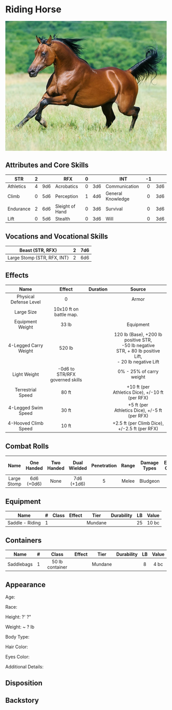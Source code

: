 # Riding Horse

![NotMyImage](RidingHorse.png)

## Attributes and Core Skills

| STR       | 2 |    | RFX             | 0 |    | INT               | -1 |    |
| --------- | :-: | :-: | --------------- | :-: | :-: | ----------------- | :-: | :-: |
| Athletics | 4 | 9d6 | Acrobatics      | 0 | 3d6 | Communication     | 0 | 3d6 |
| Climb     | 0 | 5d6 | Perception      | 1 | 4d6 | General Knowledge | 0 | 3d6 |
| Endurance | 2 | 6d6 | Sleight of Hand | 0 | 3d6 | Survival          | 0 | 3d6 |
| Lift      | 0 | 5d6 | Stealth         | 0 | 3d6 | Will              | 0 | 3d6 |

## Vocations and Vocational Skills

| Beast {STR, RFX}            | 2 | 7d6 |
| --------------------------- | :-: | :-: |
| Large Stomp {STR, RFX, INT} | 2 | 6d6 |

## Effects

|          Name          |             Effect             | Duration |                                                       Source                                                       |
| :---------------------: | :-----------------------------: | :------: | :-----------------------------------------------------------------------------------------------------------------: |
| Physical Defense Level |                0                |          |                                                        Armor                                                        |
|       Large Size       |     10x10 ft on battle map.     |          |                                                                                                                    |
|    Equipment Weight    |              33 lb              |          |                                                      Equipment                                                      |
| 4-Legged Carry Weight |             520 lb             |          | 120 lb (Base), +200 lb positive STR,<br />-50 lb negative STR, + 80 lb positive Lift,<br />- 20 lb negative Lift |
|      Light Weight      | -0d6 to STR/RFX governed skills |          |                                              0% - 25% of carry weight                                              |
| Terrestrial Speed |              80 ft              |          |                              +10 ft (per Athletics Dice), +/-10 ft (per RFX)                              |
|   4-Legged Swim Speed   |              30 ft              |          |                              +5 ft (per Athletics Dice), +/-5 ft (per RFX)                              |
|  4-Hooved Climb Speed  |              10 ft              |          |                                 +2.5 ft (per Climb Dice), +/-2.5 ft (per RFX)                                 |

## Combat Rolls

|    Name    | One<br />Handed | Two<br />Handed | Dual<br />Wielded | Penetration | Range | Damage<br />Types | Engageable<br />Opponents | Area Of<br />Effect | Resource<br />Class |
| :---------: | :-------------: | :-------------: | :---------------: | :---------: | :---: | :---------------: | :-----------------------: | :-----------------: | :-----------------: |
| Large Stomp | 6d6<br />(+0d6) |      None      |  7d6<br />(+1d6)  |      5      | Melee |     Bludgeon     |           Rapid           |        None        |        None        |

## Equipment

| Name            | # | Class | Effect |  Tier  | Durability | LB | Value |
| --------------- | :-: | :---: | :----: | :-----: | :--------: | :-: | :---: |
| Saddle - Riding | 1 |      |        | Mundane |            | 25 | 10 bc |

## Containers

| Name       | # |      Class      | Effect |  Tier  | Durability | LB | Value |
| ---------- | :-: | :-------------: | :----: | :-----: | :--------: | :-: | :---: |
| Saddlebags | 1 | 50 lb container |        | Mundane |            | 8 | 4 bc |

## Appearance

Age:

Race:

Height: ?' ?"

Weight: ~ ? lb

Body Type:

Hair Color:

Eyes Color:

Additional Details:

## Disposition

## Backstory
